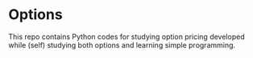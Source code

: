 # Options
This repo contains Python codes for studying option pricing developed while (self) studying both options and learning simple programming.
